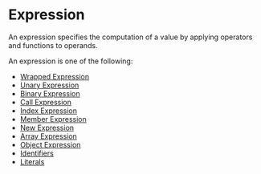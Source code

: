 # Expression

An expression specifies the computation of a value by applying operators and functions to operands.

An expression is one of the following:

- [Wrapped Expression](/spec/grammar/syntactic/expressions/wrapped-expression.html)
- [Unary Expression](/spec/grammar/syntactic/expressions/unary-expression.html)
- [Binary Expression](/spec/grammar/syntactic/expressions/binary-expression.html)
- [Call Expression](/spec/grammar/syntactic/expressions/call-expression.html)
- [Index Expression](/spec/grammar/syntactic/expressions/index-expression.html)
- [Member Expression](/spec/grammar/syntactic/expressions/member-expression.html)
- [New Expression](/spec/grammar/syntactic/expressions/new-expression.html)
- [Array Expression](/spec/grammar/syntactic/expressions/array-expression.html)
- [Object Expression](/spec/grammar/syntactic/expressions/object-expression.html)
- [Identifiers](/spec/grammar/lexical.html#identifiers)
- [Literals](/spec/grammar/lexical.html#literals)
